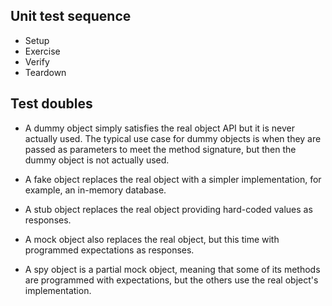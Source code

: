 ## Unit test sequence
- Setup
- Exercise
- Verify
- Teardown

## Test doubles
- A dummy object simply satisfies the real object API but it is never actually used. 
    The typical use case for dummy objects is when they are passed as parameters to meet the method signature, but then the dummy object is not actually used.

- A fake object replaces the real object with a simpler implementation, for example, an in-memory database.

- A stub object replaces the real object providing hard-coded values as responses.

- A mock object also replaces the real object, but this time with programmed expectations as responses.

- A spy object is a partial mock object, meaning that some of its methods are programmed with expectations, but the others use the real object's implementation.
